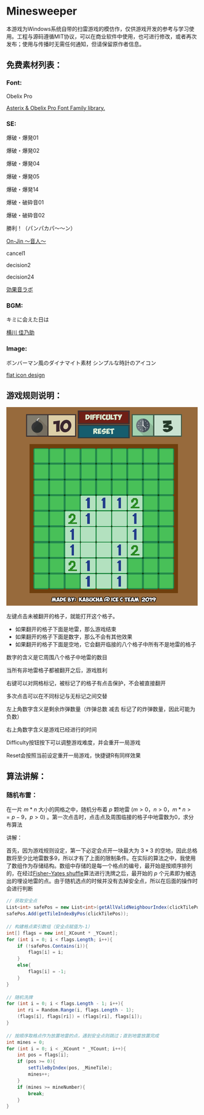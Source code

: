 # Minesweeper
 本游戏为Windows系统自带的扫雷游戏的模仿作，仅供游戏开发的参考与学习使用。工程与源码遵循MIT协议，可以在商业软件中使用，也可进行修改，或者再次发布；使用与传播时无需任何通知，但请保留原作者信息。



## 免费素材列表：

### Font: 

Obelix Pro

[Asterix & Obelix Pro Font Family library.](https://www.dafont.com/obelixpro.font)



### SE: 

爆破・爆発01 

爆破・爆発02 

爆破・爆発04 

爆破・爆発05 

爆破・爆発14 

爆破・破砕音01 

爆破・破砕音02 

勝利！（パンパカパ～～ン）



[On-Jin ～音人～](https://on-jin.com/)



cancel1 

decision2 

decision24



[効果音ラボ](https://soundeffect-lab.info/)



### BGM: 

キミに会えた日は

[横川 佳乃助](https://dova-s.jp/bgm/play11594.html)



### Image:

 ボンバーマン風のダイナマイト素材 シンプルな時計のアイコン

[flat icon design](http://flat-icon-design.com)



## 游戏规则说明：

![示意图](./Images/screenshot_01.png)

左键点击未被翻开的格子，就能打开这个格子。

- 如果翻开的格子下面是地雷，那么游戏结束
- 如果翻开的格子下面是数字，那么不会有其他效果
- 如果翻开的格子下面是空地，它会翻开临接的八个格子中所有不是地雷的格子

数字的含义是它周围八个格子中地雷的数目

当所有非地雷格子都被翻开之后，游戏胜利



右键可以对网格标记，被标记了的格子有点击保护，不会被直接翻开

多次点击可以在不同标记与无标记之间交替



左上角数字含义是剩余炸弹数量（炸弹总数 减去 标记了的炸弹数量，因此可能为负数）

右上角数字含义是游戏已经进行的时间



Difficulty按钮按下可以调整游戏难度，并会重开一局游戏

Reset会按照当前设定重开一局游戏，快捷键R有同样效果



## 算法讲解：

### 随机布雷：

在一片 $m * n$ 大小的网格之中，随机分布着 $p$ 颗地雷 $(m > 0，n > 0，m * n >= p - 9， p > 0)$ 。第一次点击时，点击点及周围临接的格子中地雷数为$0$，求分布算法



讲解：

首先，因为游戏规则设定，第一下必定会点开一块最大为 $3*3$ 的空地，因此总格数将至少比地雷数多9，所以才有了上面的限制条件。在实际的算法之中，我使用了数组作为存储结构。数组中存储的是每一个格点的编号，最开始是按顺序排列的，在经过[Fisher–Yates shuffle](https://en.wikipedia.org/wiki/Fisher%E2%80%93Yates_shuffle)算法进行洗牌之后，最开始的 $p$ 个元素即为被选出的埋设地雷的点。由于随机选点的时候并没有去掉安全点，所以在后面的操作时会进行判断



```C#
// 获取安全点
List<int> safePos = new List<int>(getAllValidNeighbourIndex(clickTilePos));
safePos.Add(getTileIndexByPos(clickTilePos));

// 构建格点索引数组（安全点赋值为-1）
int[] flags = new int[_XCount * _YCount];
for (int i = 0; i < flags.Length; i++){
    if (!safePos.Contains(i)){
        flags[i] = i;
    }
    else{
        flags[i] = -1;
    }
}

// 随机洗牌
for (int i = 0; i < flags.Length - 1; i++){
    int ri = Random.Range(i, flags.Length - 1);
    (flags[i], flags[ri]) = (flags[ri], flags[i]);
}

// 按顺序取格点作为放置地雷的点，遇到安全点则跳过；直到地雷放置完成
int mines = 0;
for (int i = 0; i < _XCount * _YCount; i++){
    int pos = flags[i];
    if (pos >= 0){
        setTileByIndex(pos, _MineTile);
        mines++;
    }
    if (mines >= mineNumber){
        break;
    }
}
```